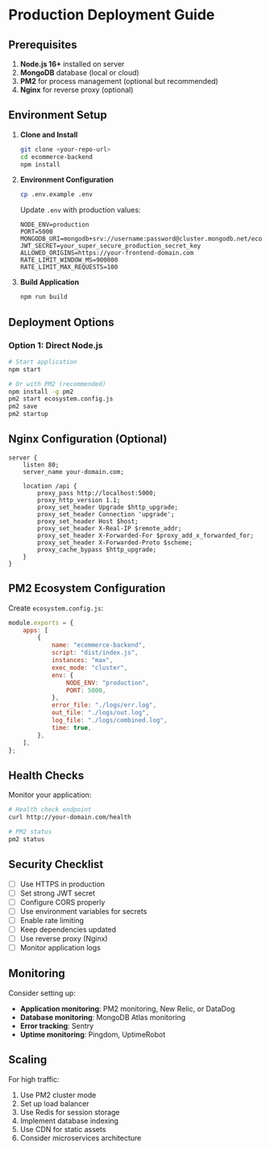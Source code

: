 # Production Deployment Guide

## Prerequisites

1. **Node.js 16+** installed on server
2. **MongoDB** database (local or cloud)
3. **PM2** for process management (optional but recommended)
4. **Nginx** for reverse proxy (optional)

## Environment Setup

1. **Clone and Install**

    ```bash
    git clone <your-repo-url>
    cd ecommerce-backend
    npm install
    ```

2. **Environment Configuration**

    ```bash
    cp .env.example .env
    ```

    Update `.env` with production values:

    ```env
    NODE_ENV=production
    PORT=5000
    MONGODB_URI=mongodb+srv://username:password@cluster.mongodb.net/ecommerce_db
    JWT_SECRET=your_super_secure_production_secret_key
    ALLOWED_ORIGINS=https://your-frontend-domain.com
    RATE_LIMIT_WINDOW_MS=900000
    RATE_LIMIT_MAX_REQUESTS=100
    ```

3. **Build Application**
    ```bash
    npm run build
    ```

## Deployment Options

### Option 1: Direct Node.js

```bash
# Start application
npm start

# Or with PM2 (recommended)
npm install -g pm2
pm2 start ecosystem.config.js
pm2 save
pm2 startup
```

## Nginx Configuration (Optional)

```nginx
server {
    listen 80;
    server_name your-domain.com;

    location /api {
        proxy_pass http://localhost:5000;
        proxy_http_version 1.1;
        proxy_set_header Upgrade $http_upgrade;
        proxy_set_header Connection 'upgrade';
        proxy_set_header Host $host;
        proxy_set_header X-Real-IP $remote_addr;
        proxy_set_header X-Forwarded-For $proxy_add_x_forwarded_for;
        proxy_set_header X-Forwarded-Proto $scheme;
        proxy_cache_bypass $http_upgrade;
    }
}
```

## PM2 Ecosystem Configuration

Create `ecosystem.config.js`:

```javascript
module.exports = {
    apps: [
        {
            name: "ecommerce-backend",
            script: "dist/index.js",
            instances: "max",
            exec_mode: "cluster",
            env: {
                NODE_ENV: "production",
                PORT: 5000,
            },
            error_file: "./logs/err.log",
            out_file: "./logs/out.log",
            log_file: "./logs/combined.log",
            time: true,
        },
    ],
};
```

## Health Checks

Monitor your application:

```bash
# Health check endpoint
curl http://your-domain.com/health

# PM2 status
pm2 status
```

## Security Checklist

-   [ ] Use HTTPS in production
-   [ ] Set strong JWT secret
-   [ ] Configure CORS properly
-   [ ] Use environment variables for secrets
-   [ ] Enable rate limiting
-   [ ] Keep dependencies updated
-   [ ] Use reverse proxy (Nginx)
-   [ ] Monitor application logs

## Monitoring

Consider setting up:

-   **Application monitoring**: PM2 monitoring, New Relic, or DataDog
-   **Database monitoring**: MongoDB Atlas monitoring
-   **Error tracking**: Sentry
-   **Uptime monitoring**: Pingdom, UptimeRobot

## Scaling

For high traffic:

1. Use PM2 cluster mode
2. Set up load balancer
3. Use Redis for session storage
4. Implement database indexing
5. Use CDN for static assets
6. Consider microservices architecture
